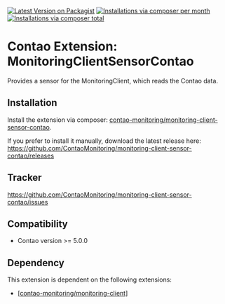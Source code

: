 [![Latest Version on Packagist](http://img.shields.io/packagist/v/contao-monitoring/monitoring-client-sensor-contao.svg?style=flat)](https://packagist.org/packages/contao-monitoring/monitoring-client-sensor-contao)
[![Installations via composer per month](http://img.shields.io/packagist/dm/contao-monitoring/monitoring-client-sensor-contao.svg?style=flat)](https://packagist.org/packages/contao-monitoring/monitoring-client-sensor-contao)
[![Installations via composer total](http://img.shields.io/packagist/dt/contao-monitoring/monitoring-client-sensor-contao.svg?style=flat)](https://packagist.org/packages/contao-monitoring/monitoring-client-sensor-contao)

Contao Extension: MonitoringClientSensorContao
==============================================

Provides a sensor for the MonitoringClient, which reads the Contao data.


Installation
------------

Install the extension via composer: [contao-monitoring/monitoring-client-sensor-contao](https://packagist.org/packages/contao-monitoring/monitoring-client-sensor-contao).

If you prefer to install it manually, download the latest release here: https://github.com/ContaoMonitoring/monitoring-client-sensor-contao/releases


Tracker
-------

https://github.com/ContaoMonitoring/monitoring-client-sensor-contao/issues


Compatibility
-------------

- Contao version >= 5.0.0


Dependency
----------

This extension is dependent on the following extensions:

- [[contao-monitoring/monitoring-client]](https://packagist.org/packages/contao-monitoring/monitoring-client)
